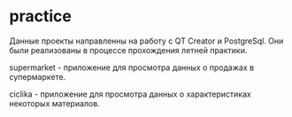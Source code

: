 # practice

Данные проекты направленны на работу с QT Creator и PostgreSql. Они были реализованы в процессе прохождения летней практики.

supermarket - приложение для просмотра данных о продажах в супермаркете.

ciclika - приложение для просмотра данных о характеристиках некоторых материалов.

